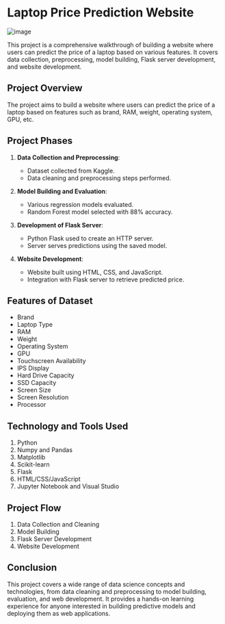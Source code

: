 # Laptop Price Prediction Website
![image](https://github.com/jiyamaryjoseph/Laptop-Price-Prediction/assets/83010684/c5950a93-7011-486c-a0ad-00541c4b9d60)




This project is a comprehensive walkthrough of building a website where users can predict the price of a laptop based on various features. It covers data collection, preprocessing, model building, Flask server development, and website development.

## Project Overview

The project aims to build a website where users can predict the price of a laptop based on features such as brand, RAM, weight, operating system, GPU, etc.

## Project Phases

1. **Data Collection and Preprocessing**:
   - Dataset collected from Kaggle.
   - Data cleaning and preprocessing steps performed.

2. **Model Building and Evaluation**:
   - Various regression models evaluated.
   - Random Forest model selected with 88% accuracy.

3. **Development of Flask Server**:
   - Python Flask used to create an HTTP server.
   - Server serves predictions using the saved model.

4. **Website Development**:
   - Website built using HTML, CSS, and JavaScript.
   - Integration with Flask server to retrieve predicted price.

## Features of Dataset

- Brand
- Laptop Type
- RAM
- Weight
- Operating System
- GPU
- Touchscreen Availability
- IPS Display
- Hard Drive Capacity
- SSD Capacity
- Screen Size
- Screen Resolution
- Processor

## Technology and Tools Used

1. Python
2. Numpy and Pandas
3. Matplotlib
4. Scikit-learn
5. Flask
6. HTML/CSS/JavaScript
7. Jupyter Notebook and Visual Studio

## Project Flow

1. Data Collection and Cleaning
2. Model Building
3. Flask Server Development
4. Website Development

## Conclusion

This project covers a wide range of data science concepts and technologies, from data cleaning and preprocessing to model building, evaluation, and web development. It provides a hands-on learning experience for anyone interested in building predictive models and deploying them as web applications.
